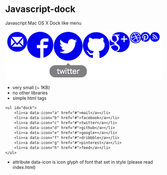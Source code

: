# Javascript-dock
Javascript Mac OS X Dock like menu

![dock image](dock.png)

* very small (~ 1KB)
* no other libraries
* simple html tags
```
<ul id="dock">
	<li><a data-icon="a" href="#">mail</a></li>
	<li><a data-icon="b" href="#">facebook</a></li>
	<li><a data-icon="c" href="#">twitter</a></li>
	<li><a data-icon="d" href="#">github</a></li>
	<li><a data-icon="e" href="#">google+</a></li>
	<li><a data-icon="f" href="#">dribbble</a></li>
	<li><a data-icon="g" href="#">pinterest</a></li>
	<li><a data-icon="h" href="#">feed</a></li>
</ul>
```
* attribute data-icon is icon glyph of font that set in style (please read index.html)
